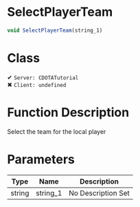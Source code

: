 # SelectPlayerTeam
```js	
void SelectPlayerTeam(string_1)
```
# Class
✔ `Server: CDOTATutorial`  
✖ `Client: undefined`  

# Function Description
Select the team for the local player
# Parameters
Type|Name|Description
--|--|--
string|string_1|No Description Set
